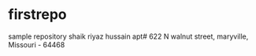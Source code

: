 # firstrepo
sample repository
shaik riyaz hussain apt# 622 N walnut street, maryville, Missouri - 64468
